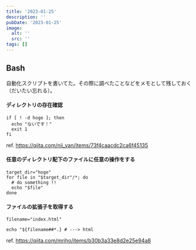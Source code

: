 ```yaml
---
title: '2023-01-25'
description: ''
pubDate: '2023-01-25'
image:
  alt: ''
  src: ''
tags: []
---
```


## Bash

自動化スクリプトを書いてた。その際に調べたことなどをメモとして残しておく（だいたい忘れる）。

#### ディレクトリの存在確認

```shell
if [ ! -d hoge ]; then
  echo "ないです！"
  exit 1
fi
```

ref. https://qiita.com/nii_yan/items/73f4caacdc2ca6f45135

#### 任意のディレクトリ配下のファイルに任意の操作をする

```shell
target_dir="hoge"
for file in "$target_dir"/*; do
  # do something !!
  echo "$file"
done
```

#### ファイルの拡張子を取得する

```shell
filename="index.html"

echo "${filename##*.} # ---> html
```

ref. https://qiita.com/mriho/items/b30b3a33e8d2e25e94a8
